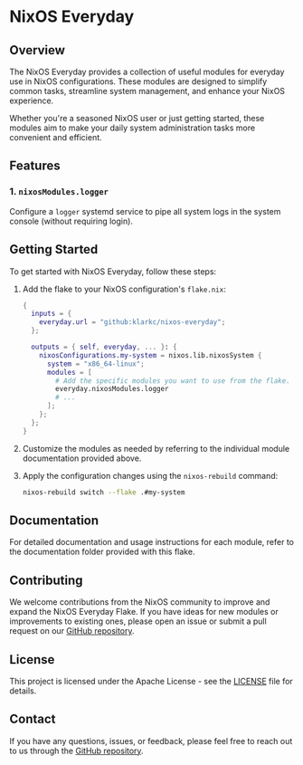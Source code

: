 # NixOS Everyday

## Overview

The NixOS Everyday provides a collection of useful modules for everyday use in NixOS configurations. These modules are designed to simplify common tasks, streamline system management, and enhance your NixOS experience.

Whether you're a seasoned NixOS user or just getting started, these modules aim to make your daily system administration tasks more convenient and efficient.

## Features

### 1. `nixosModules.logger`

Configure a `logger` systemd service to pipe all system logs in the system console (without requiring login).

## Getting Started

To get started with NixOS Everyday, follow these steps:

1. Add the flake to your NixOS configuration's `flake.nix`:

    ```nix
    {
      inputs = {
        everyday.url = "github:klarkc/nixos-everyday";
      };

      outputs = { self, everyday, ... }: {
        nixosConfigurations.my-system = nixos.lib.nixosSystem {
          system = "x86_64-linux";
          modules = [
            # Add the specific modules you want to use from the flake.
            everyday.nixosModules.logger
            # ...
          ];
        };
      };
    }
    ```

2. Customize the modules as needed by referring to the individual module documentation provided above.

3. Apply the configuration changes using the `nixos-rebuild` command:

    ```bash
    nixos-rebuild switch --flake .#my-system
    ```

## Documentation

For detailed documentation and usage instructions for each module, refer to the documentation folder provided with this flake.

## Contributing

We welcome contributions from the NixOS community to improve and expand the NixOS Everyday Flake. If you have ideas for new modules or improvements to existing ones, please open an issue or submit a pull request on our [GitHub repository](https://github.com/klarkc/nixos-everyday).

## License

This project is licensed under the Apache License - see the [LICENSE](LICENSE) file for details.

## Contact

If you have any questions, issues, or feedback, please feel free to reach out to us through the [GitHub repository](https://github.com/klarkc/nixos-everyday).
